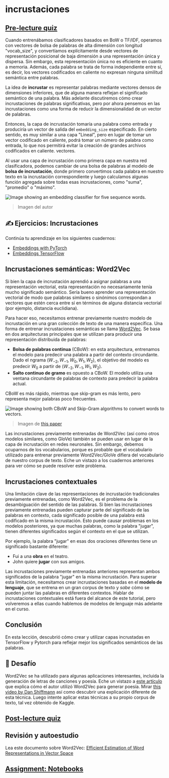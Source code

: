 # incrustaciones

## [Pre-lecture quiz](https://red-field-0a6ddfd03.1.azurestaticapps.net/quiz/114)

Cuando entrenábamos clasificadores basados en BoW o TF/IDF, operamos con vectores de bolsa de palabras de alta dimensión con longitud "vocab_size", y convertíamos explícitamente desde vectores de representación posicional de baja dimensión a una representación única y dispersa. Sin embargo, esta representación única no es eficiente en cuanto a memoria. Además, cada palabra se trata de forma independiente entre sí, es decir, los vectores codificados en caliente no expresan ninguna similitud semántica entre palabras.

La idea de **incrustar** es representar palabras mediante vectores densos de dimensiones inferiores, que de alguna manera reflejan el significado semántico de una palabra. Más adelante discutiremos cómo crear incrustaciones de palabras significativas, pero por ahora pensemos en las incrustaciones como una forma de reducir la dimensionalidad de un vector de palabras.

Entonces, la capa de incrustación tomaría una palabra como entrada y produciría un vector de salida del `embedding_size` especificado. En cierto sentido, es muy similar a una capa "Lineal", pero en lugar de tomar un vector codificado en caliente, podrá tomar un número de palabra como entrada, lo que nos permitirá evitar la creación de grandes archivos codificados en caliente. vectores.

Al usar una capa de incrustación como primera capa en nuestra red clasificadora, podemos cambiar de una bolsa de palabras al modelo de **bolsa de incrustación**, donde primero convertimos cada palabra en nuestro texto en la incrustación correspondiente y luego calculamos algunas función agregada sobre todas esas incrustaciones, como "suma", "promedio" o "máximo".

![Image showing an embedding classifier for five sequence words.](images/embedding-classifier-example.png)

> Imagen del autor

## ✍️ Ejercicios: Incrustaciones

Continúa tu aprendizaje en los siguientes cuadernos:
* [Embeddings with PyTorch](EmbeddingsPyTorch.ipynb)
* [Embeddings TensorFlow](EmbeddingsTF.ipynb)
  
## Incrustaciones semánticas: Word2Vec

Si bien la capa de incrustación aprendió a asignar palabras a una representación vectorial, esta representación no necesariamente tenía mucho significado semántico. Sería bueno aprender una representación vectorial de modo que palabras similares o sinónimos correspondan a vectores que estén cerca entre sí en términos de alguna distancia vectorial (por ejemplo, distancia euclidiana).

Para hacer eso, necesitamos entrenar previamente nuestro modelo de incrustación en una gran colección de texto de una manera específica. Una forma de entrenar incrustaciones semánticas se llama [Word2Vec](https://en.wikipedia.org/wiki/Word2vec). Se basa en dos arquitecturas principales que se utilizan para producir una representación distribuida de palabras:

  - **Bolsa de palabras continua** (CBoW): en esta arquitectura, entrenamos el modelo para predecir una palabra a partir del contexto circundante. Dado el ngrama $(W_{-2},W_{-1},W_0,W_1,W_2)$, el objetivo del modelo es predecir $W_0$ a partir de $(W_{-2},W_{-1} ,W_1,W_2)$.
  - **Salto continuo de gramo** es opuesto a CBoW. El modelo utiliza una ventana circundante de palabras de contexto para predecir la palabra actual.

CBoW es más rápido, mientras que skip-gram es más lento, pero representa mejor palabras poco frecuentes.

![Image showing both CBoW and Skip-Gram algorithms to convert words to vectors.](./images/example-algorithms-for-converting-words-to-vectors.png)

> Imagen de [this paper](https://arxiv.org/pdf/1301.3781.pdf)

Las incrustaciones previamente entrenadas de Word2Vec (así como otros modelos similares, como GloVe) también se pueden usar en lugar de la capa de incrustación en redes neuronales. Sin embargo, debemos ocuparnos de los vocabularios, porque es probable que el vocabulario utilizado para entrenar previamente Word2Vec/GloVe difiera del vocabulario de nuestro corpus de texto. Eche un vistazo a los cuadernos anteriores para ver cómo se puede resolver este problema.

## Incrustaciones contextuales

Una limitación clave de las representaciones de incrustación tradicionales previamente entrenadas, como Word2Vec, es el problema de la desambiguación del sentido de las palabras. Si bien las incrustaciones previamente entrenadas pueden capturar parte del significado de las palabras en contexto, cada significado posible de una palabra está codificado en la misma incrustación. Esto puede causar problemas en los modelos posteriores, ya que muchas palabras, como la palabra "jugar", tienen diferentes significados según el contexto en el que se utilizan.

Por ejemplo, la palabra "jugar" en esas dos oraciones diferentes tiene un significado bastante diferente:

- Fui a una **obra** en el teatro.
- John quiere **jugar** con sus amigos.

Las incrustaciones previamente entrenadas anteriores representan ambos significados de la palabra "jugar" en la misma incrustación. Para superar esta limitación, necesitamos crear incrustaciones basadas en el **modelo de lenguaje**, que se entrena en un gran corpus de texto y *sabe* cómo se pueden juntar las palabras en diferentes contextos. Hablar de incrustaciones contextuales está fuera del alcance de este tutorial, pero volveremos a ellas cuando hablemos de modelos de lenguaje más adelante en el curso.

## Conclusión

En esta lección, descubrió cómo crear y utilizar capas incrustadas en TensorFlow y Pytorch para reflejar mejor los significados semánticos de las palabras.

## 🚀 Desafío

Word2Vec se ha utilizado para algunas aplicaciones interesantes, incluida la generación de letras de canciones y poesía. Eche un vistazo a [este artículo](https://www.politetype.com/blog/word2vec-color-poems) que explica cómo el autor utilizó Word2Vec para generar poesía. Mirar [this video by Dan Shiffmann](https://www.youtube.com/watch?v=LSS_bos_TPI&ab_channel=TheCodingTrain) así como descubrir una explicación diferente de esta técnica. Luego intente aplicar estas técnicas a su propio corpus de texto, tal vez obtenido de Kaggle.

## [Post-lecture quiz](https://red-field-0a6ddfd03.1.azurestaticapps.net/quiz/214)

## Revisión y autoestudio

Lea este documento sobre Word2Vec: [Efficient Estimation of Word Representations in Vector Space](https://arxiv.org/pdf/1301.3781.pdf)

## [Assignment: Notebooks](assignment.md)

